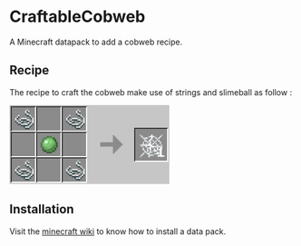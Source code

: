 # CraftableCobweb

A Minecraft datapack to add a cobweb recipe.

## Recipe
The recipe to craft the cobweb make use of strings and slimeball as follow :

![cobweb](img/cobweb.png)


## Installation
Visit the [minecraft wiki](https://minecraft.fandom.com/wiki/Tutorials/Installing_a_data_pack) to know how to install a data pack.
